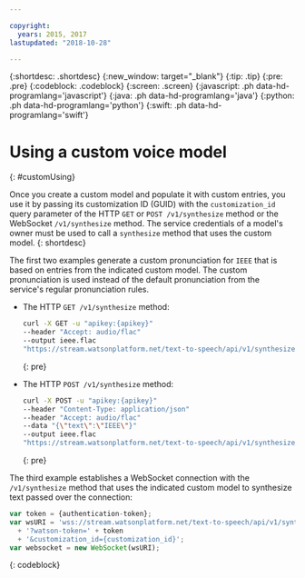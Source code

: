 ```yaml
---

copyright:
  years: 2015, 2017
lastupdated: "2018-10-28"

---
```


{:shortdesc: .shortdesc}
{:new_window: target="_blank"}
{:tip: .tip}
{:pre: .pre}
{:codeblock: .codeblock}
{:screen: .screen}
{:javascript: .ph data-hd-programlang='javascript'}
{:java: .ph data-hd-programlang='java'}
{:python: .ph data-hd-programlang='python'}
{:swift: .ph data-hd-programlang='swift'}

# Using a custom voice model
{: #customUsing}

Once you create a custom model and populate it with custom entries, you use it by passing its customization ID (GUID) with the `customization_id` query parameter of the HTTP `GET` or `POST /v1/synthesize` method or the WebSocket `/v1/synthesize` method. The service credentials of a model's owner must be used to call a `synthesize` method that uses the custom model.
{: shortdesc}

The first two examples generate a custom pronunciation for `IEEE` that is based on entries from the indicated custom model. The custom pronunciation is used instead of the default pronunciation from the service's regular pronunciation rules.

-   The HTTP `GET /v1/synthesize` method:

    ```bash
    curl -X GET -u "apikey:{apikey}"
    --header "Accept: audio/flac"
    --output ieee.flac
    "https://stream.watsonplatform.net/text-to-speech/api/v1/synthesize?text=IEEE&customization_id={customization_id}"
    ```
    {: pre}

-   The HTTP `POST /v1/synthesize` method:

    ```bash
    curl -X POST -u "apikey:{apikey}"
    --header "Content-Type: application/json"
    --header "Accept: audio/flac"
    --data "{\"text\":\"IEEE\"}"
    --output ieee.flac
    "https://stream.watsonplatform.net/text-to-speech/api/v1/synthesize?customization_id={customization_id}"
    ```
    {: pre}

The third example establishes a WebSocket connection with the `/v1/synthesize` method that uses the indicated custom model to synthesize text passed over the connection:

```javascript
var token = {authentication-token};
var wsURI = 'wss://stream.watsonplatform.net/text-to-speech/api/v1/synthesize'
  + '?watson-token=' + token
  + '&customization_id={customization_id}';
var websocket = new WebSocket(wsURI);
```
{: codeblock}
